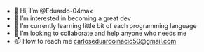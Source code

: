 - 👋 Hi, I’m @Eduardo-04max
- 👀 I’m interested in becoming a great dev 
- 🌱 I’m currently learning little bit of each programming language 
- 💞️ I’m looking to collaborate and help anyone who needs me
- 📫 How to reach me carloseduardoinacio50@gmail.com

<!---
Eduardo-04max/Eduardo-04max is a ✨ special ✨ repository because its `README.md` (this file) appears on your GitHub profile.
You can click the Preview link to take a look at your changes.
--->
